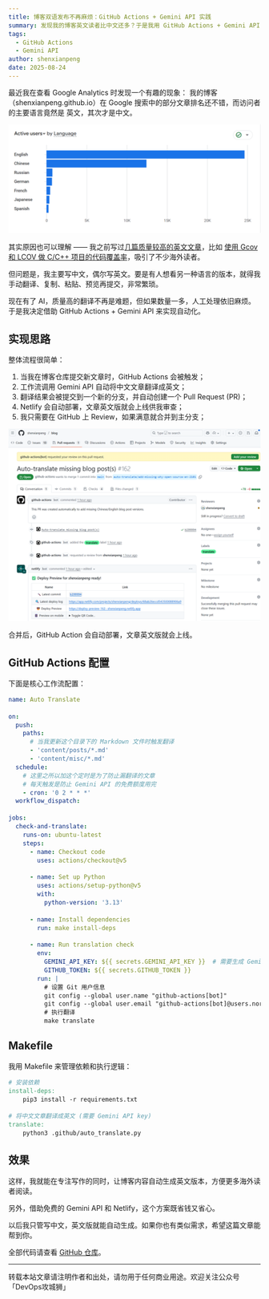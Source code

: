 ```yaml
---
title: 博客双语发布不再麻烦：GitHub Actions + Gemini API 实践
summary: 发现我的博客英文读者比中文还多？于是我用 GitHub Actions + Gemini API，把文章自动翻译成英文，省心又高效。
tags:
  - GitHub Actions
  - Gemini API
author: shenxianpeng
date: 2025-08-24
---
```


最近我在查看 Google Analytics 时发现一个有趣的现象：
我的博客（shenxianpeng.github.io）在 Google 搜索中的部分文章排名还不错，而访问者的主要语言竟然是 英文，其次才是中文。

![语言](language.png)

其实原因也可以理解 —— 我之前写过[几篇质量较高的英文文章](../../en/posts)，比如 [使用 Gcov 和 LCOV 做 C/C++ 项目的代码覆盖率](../gcov-example)，吸引了不少海外读者。

但问题是，我主要写中文，偶尔写英文。要是有人想看另一种语言的版本，就得我手动翻译、复制、粘贴、预览再提交，非常繁琐。

现在有了 AI，质量高的翻译不再是难题，但如果数量一多，人工处理依旧麻烦。于是我决定借助 GitHub Actions + Gemini API 来实现自动化。

## 实现思路

整体流程很简单：

1. 当我在博客仓库提交新文章时，GitHub Actions 会被触发；
2. 工作流调用 Gemini API 自动将中文文章翻译成英文；
3. 翻译结果会被提交到一个新的分支，并自动创建一个 Pull Request (PR)；
4. Netlify 会自动部署，文章英文版就会上线供我审查；
5. 我只需要在 GitHub 上 Review，如果满意就合并到主分支；

![效果](result.png)

合并后，GitHub Action 会自动部署，文章英文版就会上线。

## GitHub Actions 配置

下面是核心工作流配置：

```yaml
name: Auto Translate

on:
  push:
    paths:
      # 当我更新这个目录下的 Markdown 文件时触发翻译
      - 'content/posts/*.md'
      - 'content/misc/*.md'
  schedule:
    # 这里之所以加这个定时是为了防止漏翻译的文章
    # 每天触发是防止 Gemini API 的免费额度用完
    - cron: '0 2 * * *'
  workflow_dispatch:

jobs:
  check-and-translate:
    runs-on: ubuntu-latest
    steps:
      - name: Checkout code
        uses: actions/checkout@v5

      - name: Set up Python
        uses: actions/setup-python@v5
        with:
          python-version: '3.13'

      - name: Install dependencies
        run: make install-deps

      - name: Run translation check
        env:
          GEMINI_API_KEY: ${{ secrets.GEMINI_API_KEY }}  # 需要生成 Gemini API key，并添加到 GitHub Secrets
          GITHUB_TOKEN: ${{ secrets.GITHUB_TOKEN }}
        run: |
          # 设置 Git 用户信息
          git config --global user.name "github-actions[bot]"
          git config --global user.email "github-actions[bot]@users.noreply.github.com"
          # 执行翻译
          make translate
```

## Makefile

我用 Makefile 来管理依赖和执行逻辑：

```Makefile
# 安装依赖
install-deps:
	pip3 install -r requirements.txt

# 将中文文章翻译成英文 (需要 Gemini API key)
translate:
	python3 .github/auto_translate.py
```

## 效果

这样，我就能在专注写作的同时，让博客内容自动生成英文版本，方便更多海外读者阅读。

另外，借助免费的 Gemini API 和 Netlify，这个方案既省钱又省心。

以后我只管写中文，英文版就能自动生成。如果你也有类似需求，希望这篇文章能帮到你。

全部代码请查看 [GitHub 仓库](https://github.com/shenxianpeng/blog)。

---

转载本站文章请注明作者和出处，请勿用于任何商业用途。欢迎关注公众号「DevOps攻城狮」
